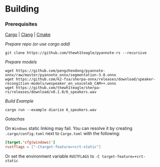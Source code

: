 # Building

### Prerequisites

[Cargo](https://www.rust-lang.org/tools/install) | [Clang](https://releases.llvm.org/download.html) | [Cmake](https://cmake.org/download/)

_Prepare repo (or use cargo add)_

```console
git clone https://github.com/thewh1teagle/pyannote-rs --recursive
```

_Prepare models_

```console
wget https://github.com/pengzhendong/pyannote-onnx/raw/master/pyannote_onnx/segmentation-3.0.onnx
wget https://github.com/k2-fsa/sherpa-onnx/releases/download/speaker-recongition-models/wespeaker_en_voxceleb_CAM++.onnx
wget https://github.com/thewh1teagle/sherpa-rs/releases/download/v0.1.0/6_speakers.wav
```

_Build Example_

```console
cargo run --example diarize 6_speakers.wav
```

_Gotachas_

On `Windows` static linking may fail.
You can resolve it by creating `.cargo/config.toml` next to `Cargo.toml` with the following:

```toml
[target.'cfg(windows)']
rustflags = ["-Ctarget-feature=+crt-static"]
```

Or set the environment variable `RUSTFLAGS` to `-C target-feature=+crt-static`
